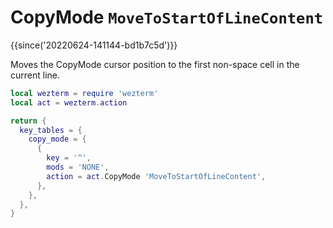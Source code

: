 # CopyMode `MoveToStartOfLineContent`

{{since('20220624-141144-bd1b7c5d')}}

Moves the CopyMode cursor position to the first non-space cell in the current
line.

```lua
local wezterm = require 'wezterm'
local act = wezterm.action

return {
  key_tables = {
    copy_mode = {
      {
        key = '^',
        mods = 'NONE',
        action = act.CopyMode 'MoveToStartOfLineContent',
      },
    },
  },
}
```


